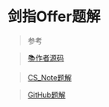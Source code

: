 # 剑指Offer题解


>参考  

>[📚作者源码](https://github.com/zhedahht/CodingInterviewChinese2)

>[CS_Note题解](https://cyc2018.github.io/CS-Notes/#/notes/%E5%89%91%E6%8C%87%20offer%20%E9%A2%98%E8%A7%A3)

>[GitHub题解](https://github.com/gatieme/CodingInterviews)

